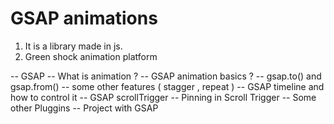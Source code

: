 # GSAP animations

1. It is a library made in js.
2. Green shock animation platform

-- GSAP
-- What is animation ?
-- GSAP animation basics ?
-- gsap.to() and gsap.from()
-- some other features ( stagger , repeat )
-- GSAP timeline and how to control it
-- GSAP scrollTrigger
-- Pinning in Scroll Trigger
-- Some other Pluggins
-- Project with GSAP
